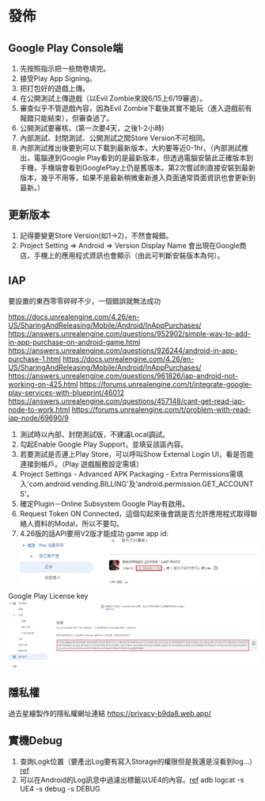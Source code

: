 # 發佈

## Google Play Console端
1. 先按照指示把一些問卷填完。
2. 接受Play App Signing。
3. 把打包好的遊戲上傳。
4. 在公開測試上傳遊戲（以Evil Zombie來說6/15上6/19審過）。
5. 審查似乎不管遊戲內容，因為Evil Zombie下載後其實不能玩（進入遊戲前有報錯只能結束），但審查過了。
6. 公開測試要審核。(第一次要4天，之後1-2小時)
7. 內部測試、封閉測試、公開測試之間Store Version不可相同。
8. 內部測試推出後要到可以下載到最新版本，大約要等近0-1hr。（內部測試推出，電腦連到Google Play看到的是最新版本，但透過電腦安裝此正確版本到手機，手機端會看到GooglePlay上仍是舊版本。第2次嘗試則直接安裝到最新版本，幾乎不用等，如果不是最新稍微重新進入頁面通常頁面資訊也會更新到最新。）

## 更新版本
1. 記得要變更Store Version(如1->2)，不然會報錯。
2. Project Setting => Android => Version Display Name 會出現在Google商店，手機上的應用程式資訊也會顯示（由此可判斷安裝版本為何）。

## IAP
要設置的東西零零碎碎不少，一個錯誤就無法成功

https://docs.unrealengine.com/4.26/en-US/SharingAndReleasing/Mobile/Android/InAppPurchases/
https://answers.unrealengine.com/questions/952902/simple-way-to-add-in-app-purchase-on-android-game.html
https://answers.unrealengine.com/questions/926244/android-in-app-purchase-1.html
https://docs.unrealengine.com/4.26/en-US/SharingAndReleasing/Mobile/Android/InAppPurchases/
https://answers.unrealengine.com/questions/961826/iap-android-not-working-on-425.html
https://forums.unrealengine.com/t/integrate-google-play-services-with-blueprint/46012
https://answers.unrealengine.com/questions/457148/cant-get-read-iap-node-to-work.html
https://forums.unrealengine.com/t/problem-with-read-iap-node/69690/9

1. 測試時以內部、封閉測試版，不建議Local調試。
2. 勾起Enable Google Play Support，並填妥該區內容。
3. 若要測試是否連上Play Store，可以呼叫Show External Login UI，看是否能連接到帳戶。（Play 遊戲服務設定需填）
4. Project Settings - Advanced APK Packaging - Extra Permissions需填入'com.android.vending.BILLING'及'android.permission.GET_ACCOUNTS'。
5. 確定Plugin－Online Subsystem Google Play有啟用。
6. Request Token ON Connected，這個勾起來後會跳是否允許應用程式取得聯絡人資料的Modal，所以不要勾。
7. 4.26版的話API要用V2版才能成功
game app id:
![game app id](assets/game-app-id.jpg)

Google Play License key
![Google Play License key](assets/google-play-license-key.jpg)

## 隱私權
過去星繪製作的隱私權網址連結
https://privacy-b9da8.web.app/

## 實機Debug
1. 查詢Logk位置（要產出Log要有寫入Storage的權限但是我還是沒看到log...）[ref](https://answers.unrealengine.com/questions/134079/where-can-i-find-the-ue4-log-file-on-android-devic.html)
2. 可以在Android的Log訊息中過濾出標籤以UE4的內容。[ref](https://forums.unrealengine.com/t/debugging-mobile/56094/2)
        adb logcat -s UE4 -s debug -s DEBUG